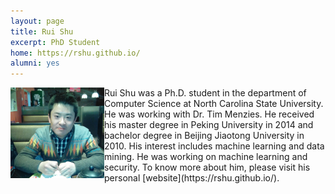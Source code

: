 ```yaml
---
layout: page
title: Rui Shu
excerpt: PhD Student
home: https://rshu.github.io/
alumni: yes
---
```



<img align="left" width="150" src="/img/Rui_Shu.jpg">
Rui Shu was a Ph.D. student in the department of Computer Science at North Carolina State University. He was working with Dr. Tim Menzies. He received his master degree in Peking University in 2014 and bachelor degree in Beijing Jiaotong University in 2010. His interest includes machine learning and data mining. He was working on machine learning and security. To know more about him, please visit his personal [website](https://rshu.github.io/).
